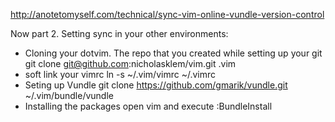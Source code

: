 http://anotetomyself.com/technical/sync-vim-online-vundle-version-control

Now part 2. Setting sync in your other environments:

* Cloning your dotvim. The repo that you created while setting up your git
        git clone git@github.com:nicholasklem/vim.git .vim
* soft link your vimrc
        ln -s ~/.vim/vimrc ~/.vimrc
* Seting up Vundle
        git clone https://github.com/gmarik/vundle.git ~/.vim/bundle/vundle
* Installing the packages
        open vim and execute :BundleInstall
